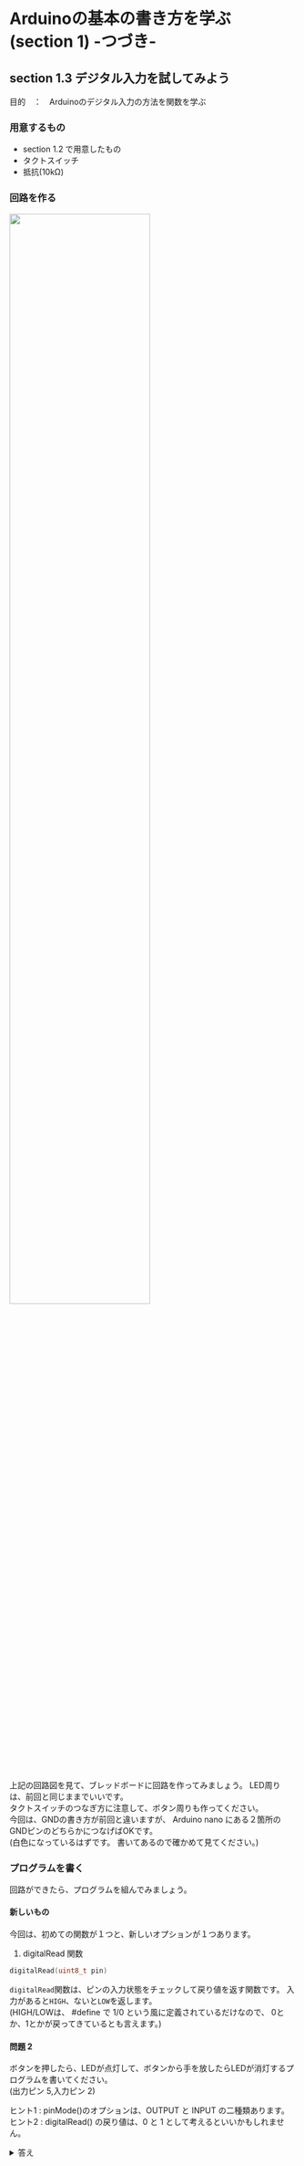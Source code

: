 # Arduinoの基本の書き方を学ぶ (section 1) -つづき-

## section 1.3 デジタル入力を試してみよう
目的　：　Arduinoのデジタル入力の方法を関数を学ぶ
### 用意するもの
* section 1.2 で用意したもの 
* タクトスイッチ
* 抵抗(10kΩ)

### 回路を作る
<img src="https://github.com/tutu-san/note_arduino/assets/106954082/04597539-b298-4299-a0ee-7a5afa49a335" width="70%">

上記の回路図を見て、ブレッドボードに回路を作ってみましょう。
LED周りは、前回と同じままでいいです。  
タクトスイッチのつなぎ方に注意して、ボタン周りも作ってください。  
今回は、GNDの書き方が前回と違いますが、 Arduino nano にある２箇所のGNDピンのどちらかにつなげばOKです。  
(白色になっているはずです。 書いてあるので確かめて見てください。)  

### プログラムを書く
回路ができたら、プログラムを組んでみましょう。
#### 新しいもの
今回は、初めての関数が１つと、新しいオプションが１つあります。  
1. digitalRead 関数
```cpp
digitalRead(uint8_t pin)
```
```digitalRead```関数は、ピンの入力状態をチェックして戻り値を返す関数です。
入力があると```HIGH```、ないと```LOW```を返します。  
(HIGH/LOWは、 #define で 1/0 という風に定義されているだけなので、 0とか、1とかが戻ってきているとも言えます。)  

#### 問題 2
ボタンを押したら、LEDが点灯して、ボタンから手を放したらLEDが消灯するプログラムを書いてください。  
(出力ピン 5,入力ピン 2)

ヒント1 : pinMode()のオプションは、OUTPUT と INPUT の二種類あります。  
ヒント2 : digitalRead() の戻り値は、0 と 1 として考えるといいかもしれません。

<details> <summary>答え</summary><div>
  
```cpp
#include <Arduino.h>

void setup(){
	pinMode(5, OUTPUT);
    pinMode(2, INPUT);
}

void loop(){
if(digitalWrite(2)){
        digitalWrite(5, HIGH);
    }else{
        digitalWrite(5, LOW);
    }   
}
/*
loopの中身は、この通りじゃなくてもいいです。
このコードと同じような動作をすればどれも正解とします。
*/
```
</div> 
</details>
